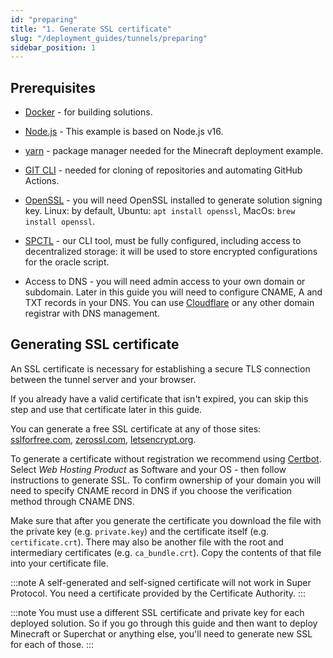```yaml
---
id: "preparing"
title: "1. Generate SSL certificate"
slug: "/deployment_guides/tunnels/preparing"
sidebar_position: 1
---
```


## Prerequisites

- [Docker](https://docs.docker.com/engine/install/) - for building solutions.

- [Node.js](https://nodejs.org/en/download/package-manager) - This example is based on Node.js v16.

- [yarn](https://classic.yarnpkg.com/lang/en/docs/install/#mac-stable) - package manager needed for the Minecraft deployment example.

- [GIT CLI](https://github.com/git-guides/install-git) - needed for cloning of repositories and automating GitHub Actions.

- [OpenSSL](https://www.openssl.org/) - you will need OpenSSL installed to generate solution signing key. Linux: by default, Ubuntu: `apt install openssl`, MacOs: `brew install openssl`.

- [SPCTL](/developers/CLI_guides/) - our CLI tool, must be fully configured, including access to decentralized storage: it will be used to store encrypted configurations for the oracle script.

- Access to DNS - you will need admin access to your own domain or subdomain. Later in this guide you will need to configure CNAME, A and TXT records in your DNS. You can use [Cloudflare](https://www.cloudflare.com/products/registrar/) or any other domain registrar with DNS management.

## Generating SSL certificate

An SSL certificate is necessary for establishing a secure TLS connection between the tunnel server and your browser.

If you already have a valid certificate that isn't expired, you can skip this step and use that certificate later in this guide.

You can generate a free SSL certificate at any of those sites: [sslforfree.com](https://www.sslforfree.com/), [zerossl.com](https://zerossl.com/), [letsencrypt.org](https://letsencrypt.org/).

To generate a certificate without registration we recommend using [Certbot](https://certbot.eff.org/instructions). Select *Web Hosting Product* as Software and your OS - then follow instructions to generate SSL. To confirm ownership of your domain you will need to specify CNAME record in DNS if you choose the verification method through CNAME DNS.

Make sure that after you generate the certificate you download the file with the private key (e.g. `private.key`) and the certificate itself (e.g. `certificate.crt`). There may also be another file with the root and intermediary certificates (e.g. `ca_bundle.crt`). Copy the contents of that file into your certificate file.

:::note
A self-generated and self-signed certificate will not work in Super Protocol. You need a certificate provided by the Certificate Authority.
:::

:::note
You must use a different SSL certificate and private key for each deployed solution. So if you go through this guide and then want to deploy Minecraft or Superchat or anything else, you'll need to generate new SSL for each of those. 
:::
